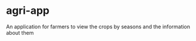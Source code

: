 # agri-app
An application for farmers to view the crops by seasons  and the information about them 
